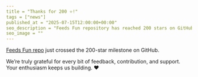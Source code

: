 ```yaml
---
title = "Thanks for 200 ⭐!"
tags = ["news"]
published_at = "2025-07-15T12:00:00+00:00"
seo_description = "Feeds Fun repository has reached 200 stars on GitHub. Thank you for your support!"
seo_image = ""
---
```


[Feeds Fun repo](https://github.com/Tiendil/feeds.fun) just crossed the 200-star milestone on GitHub.

We’re truly grateful for every bit of feedback, contribution, and support. Your enthusiasm keeps us building. ❤️
